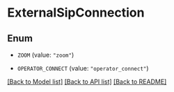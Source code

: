 # ExternalSipConnection

## Enum


* `ZOOM` (value: `"zoom"`)

* `OPERATOR_CONNECT` (value: `"operator_connect"`)


[[Back to Model list]](../README.md#documentation-for-models) [[Back to API list]](../README.md#documentation-for-api-endpoints) [[Back to README]](../README.md)


